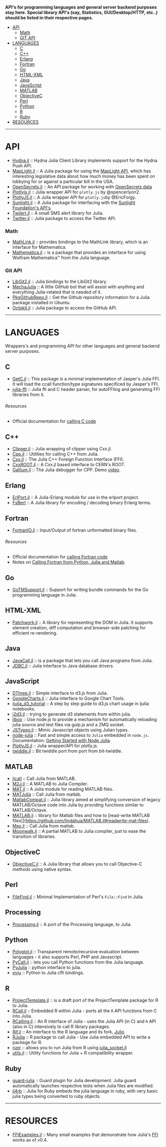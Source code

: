 **API's for programming languages and general server backend purposes stay here. Special library API's (say, Statistics, GUI/Desktop/HTTP, etc..) should be listed in their respective pages.**

+ [API](#api)
   + [Math](#math)
   + [GIT API](#git-api)
+ [LANGUAGES](#languages)
   + [C](#c)
   + [C++](#c++)
   + [Erlang](#erlang)
   + [Fortran](#fortran)
   + [Go](#go)
   + [HTML-XML](#html-xml)
   + [Java](#java)
   + [JavaScript](#javascript)
   + [MATLAB](#matlab)
   + [ObjectiveC](#objectivec)    
   + [Perl](#perl)
   + [Python](#python)
   + [R](#r)
   + [Ruby](#ruby)
+ [RESOURCES](#resources)

----

# API
+ [Hydna.jl](https://github.com/jfd/Hydna.jl) :: Hydna Julia Client Library implements support for the Hydna Push API.
+ [MapLight.jl](https://github.com/WestleyArgentum/MapLight.jl) :: A Julia package for using the [MapLight API](http://maplight.org/apis/bill-positions), which has interesting legislative data about how much money has been spent on lobbying for or against a particular bill in the USA.
+ [OpenSecrets.jl](https://github.com/WestleyArgentum/OpenSecrets.jl) :: An API package for working with [OpenSecrets data](http://opensecrets.org/resources/create/)
+ [Plotlyjs.jl](https://github.com/spencerlyon2/Plotlyjs.jl) :: Julia wrapper API for `plotly.js` by @spencerlyon2. 
+ [PlotlyJS.jl](https://github.com/EricForgy/PlotlyJS.jl) :: A Julia wrapper API for `plotly.js`by @EricForgy.
+ [Sunlight.jl](https://github.com/WestleyArgentum/Sunlight.jl) :: A Julia package for interfacing with the [Sunlight Foundation's API's](http://sunlightfoundation.com/api).
+ [Twilert.jl](https://github.com/glesica/Twilert.jl) :: A small SMS alert library for Julia.
+ [Twitter.jl](https://github.com/randyzwitch/Twitter.jl) :: Julia package to access the Twitter API.

### Math
+ [MathLink.jl](https://github.com/simonbyrne/MathLink.jl) :: provides bindings to the MathLink library, which is an interface for Mathematica.
+ [Mathematica.jl](https://github.com/one-more-minute/Mathematica.jl) :: is a package that provides an interface for using Wolfram Mathematica™ from the Julia language.

### Git API
+ [LibGit2.jl](https://github.com/jakebolewski/LibGit2.jl) :: Julia bindings to the LibGit2 library.
+ [MechaJulia](https://github.com/MechaJulia/MechaJulia) :: A little GitHub bot that will assist with anything and everything Julia-related that is needed of it.
+ [PkgGithubRepo.jl](https://github.com/thiruk/PkgGithubRepo.jl) :: Get the Github repository information for a Julia package installed in Ubuntu.
+ [Octokit.jl](https://github.com/loladiro/Octokit.jl) :: Julia package to access the GitHub API.

----

# LANGUAGES
Wrappers's and programming API for other languages and general backend server purposes.

## C
+ [GetC.jl](https://github.com/rennis250/GetC.jl) :: This package is a minimal implementation of Jasper's Julia FFI. It will load the ccall function/type signatures specificed by Jasper's FFI.
+ [julia-ffi](https://github.com/o-jasper/julia-ffi) :: Julia ffi and C header parser, for autoFFIing and generating FFI libraries from it.

###### Resources
+ Official documentation for [calling C code](http://julia.readthedocs.org/en/latest/manual/calling-c-and-fortran-code/)

## C++ 
+ [Clipper.jl](https://github.com/Voxel8/Clipper.jl) :: Julia wrapping of clipper using Cxx.jl.
+ [Cpp.jl](https://github.com/timholy/Cpp.jl) :: Utilities for calling C++ from Julia.
+ [Cxx.jl](https://github.com/Keno/Cxx.jl) :: The Julia C++ Foreign Function Interface (FFI).
+ [CxxROOT.jl](https://github.com/Keno/CxxROOT.jl) :: A Cxx.jl based interface to CERN's ROOT. 
+ [Gallium.jl](https://github.com/Keno/Gallium.jl) :: The Julia debugger for CPP. Demo [video](https://youtu.be/Kv6TO_gm2yw).

## Erlang
+ [ErlPort.jl](https://github.com/thorgisl/ErlPort.jl) :: A Julia-Erlang module for use in the erlport project.
+ [FsBert](https://github.com/et4te/FsBert) :: A Julia library for encoding / decoding binary Erlang terms.

## Fortran 
+ [FortranIO.jl](https://github.com/rephorm/FortranIO.jl) :: Input/Output of fortran unformatted binary files.

###### Resources
+ Official documentation for [calling Fortran code](http://julia.readthedocs.org/en/latest/manual/calling-c-and-fortran-code/)
+ Notes on [Calling Fortran from Python, Julia and Matlab](http://maurow.bitbucket.org/notes/calling_fortran_from_misc.html).

## Go
+ [GoTMSupport.jl](https://github.com/ordovician/GoTMSupport.jl) :: Support for writing bundle commands for the Go programming language in Julia.

## HTML-XML
+ [Patchwork.jl](https://github.com/shashi/Patchwork.jl) :: A library for representing the DOM in Julia. It supports element creation, diff computation and browser-side patching for efficient re-rendering.

## Java 
+ [JavaCall.jl](http://aviks.github.io/JavaCall.jl) :: is a package that lets you call Java programs from Julia. 
+ [JDBC.jl](https://github.com/aviks/JDBC.jl) :: Julia interface to Java database drivers.

## JavaScript
+ [DThree.jl](https://github.com/jverzani/DThree.jl) :: Simple interface to d3.js from Julia.
+ [GoogleCharts.jl](https://github.com/jverzani/GoogleCharts.jl) :: Julia interface to Google Chart Tools.
+ [ijulia_d3_tutorial](https://github.com/cgroll/ijulia_d3_tutorial) :: A step by step guide to d3.js chart usage in ijulia notebooks.
+ [j2d3.jl](https://github.com/fredo-dedup/j2d3.jl) :: trying to generate d3 statements from within julia.
+ [jlbox](https://github.com/compressed/jlbox) :: Use node.js to provide a mechanism for automatically reloading julia source and test files via gulp.js and a ZMQ socket. 
+ [JSTypes.jl](https://github.com/johnmyleswhite/JSTypes.jl) :: Mimic Javascript objects using Julian types.
+ [node-julia](https://github.com/waTeim/node-julia) ::  Fast and simple access to `Julia` embedded in `node.js`. Documentation: [Getting Started with Node Julia](https://node-julia.readme.io/).
+ [PlotlyJS.jl](https://github.com/spencerlyon2/PlotlyJS.jl) :: Julia wrapper/API for plotly.js.
+ [twiddle.jl](https://github.com/intdxdt/twiddle.jl) :: Bit twiddle port from port from bit-twiddle.

## MATLAB
+ [jlcall](https://github.com/twadleigh/jlcall) :: Call Julia from MATLAB.
+ [M2J.jl](https://github.com/iamed2/M2J.jl) :: A MATLAB to Julia Compiler.
+ [MAT.jl](https://github.com/simonster/MAT.jl) :: A Julia module for reading MATLAB files.
+ [MATJulia](https://github.com/timholy/MATJulia) :: Call Julia from matlab. 
+ [MatlabCompat.jl](https://github.com/MatlabCompat/MatlabCompat.jl) :: Julia library aimed at simplifying conversion of legacy MATLAB/Octave code into Julia by providing functions similar to MATLAB/Octave.
+ [MATLAB.jl](https://github.com/lindahua/MATLAB.jl) :: library for Matlab files and how to [read-write MATLAB files]](https://github.com/lindahua/MATLAB.jl#readwrite-mat-files).
+ [Mex.jl](https://github.com/twadleigh/Mex.jl) :: Call Julia from matlab. 
+ [Moonwalk.jl](https://github.com/diogo149/Moonwalk.jl) :: A partial MATLAB to Julia compiler, just to ease the transition of libraries.

## ObjectiveC
+ [ObjectiveC.jl](https://github.com/JunoLab/ObjectiveC.jl) :: A Julia library that allows you to call Objective-C methods using native syntax.

## Perl
+ [FileFind.jl](https://github.com/johnmyleswhite/FileFind.jl) :: Minimal Implementation of Perl's `File::Find` in Julia.

## Processing
+ [Processing.jl](https://github.com/rennis250/Processing.jl) :: A port of the Processing language, to Julia.

## Python
+ [Polyglot.jl](https://github.com/wavexx/Polyglot.jl) :: Transparent remote/recursive evaluation between languages - it also supports Perl, PHP and Javascript.
+ [PyCall.jl](https://github.com/stevengj/PyCall.jl) :: lets you call Python functions from the Julia language.
+ [PyJulia](https://github.com/jakebolewski/pyjulia) :: python interface to julia.
+ [pyju](https://github.com/felipecruz/pyju) :: Python to Julia cffi bindings.

## R
+ [ProjectTemplate.jl](https://github.com/johnmyleswhite/ProjectTemplate.jl) :: is a draft port of the ProjectTemplate package for R to Julia.
+ [RCall.jl](https://github.com/JuliaStats/RCall.jl) :: Embedded R within Julia - ports all the `R` API functions from C into Julia.
+ [RCalling.jl](https://github.com/randy3k/RCalling.jl) :: An R interface of Julia - uses the Julia API (in C) and `R` API (also in C) intensively to call R library packages. 
+ [Rif.jl](https://github.com/lgautier/Rif.jl) :: An interface to the R language and its fork, [Julio](https://github.com/tshort/julio).
+ [RJulia](https://github.com/armgong/RJulia) :: R package to call Julia - Use Julia embedded API to write a packege for R.
+ [runr](http://rpubs.com/yihui/julia-knitr) :: allows you to run Julia from R using [julia_socket.jl](https://github.com/yihui/runr/blob/master/inst/lang/julia_socket.jl)
+ [utils.jl](https://github.com/johnmyleswhite/utils.jl) :: Utility functions for Julia + R compatibility wrapper.

## Ruby
+ [guard-julia](https://github.com/svs14/guard-julia) :: Guard plugin for Julia development. Julia guard automatically launches respective tests when Julia files are modified.
+ [jl4rb](https://github.com/rcqls/jl4rb) :: Julia for Ruby embeds the julia language in ruby, with very basic julia types being converted to ruby objects.

----

# RESOURCES

+ [FFIExamples.jl](https://github.com/johnmyleswhite/FFIExamples.jl) :: Many small examples that demonstrate how Julia's [FFI](http://en.wikipedia.org/wiki/Foreign_function_interface) works as of v0.4.


